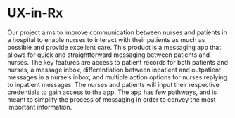 # UX-in-Rx
Our project aims to improve communication between nurses and patients in a hospital to enable nurses to interact with their patients as much as possible and provide excellent care. This product is a messaging app that allows for quick and straightforward messaging between patients and nurses. The key features are access to patient records for both patients and nurses, a message inbox, differentiation between inpatient and outpatient messages in a nurse’s inbox, and multiple action options for nurses replying to inpatient messages. The nurses and patients will input their respective credentials to gain access to the app. The app has few pathways, and is meant to simplify the process of messaging in order to convey the most important information. 
